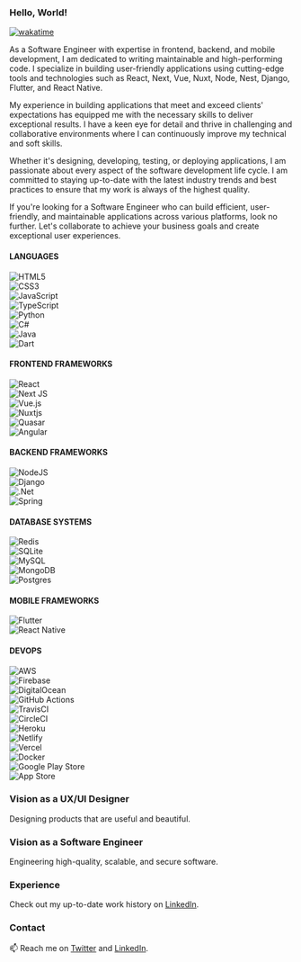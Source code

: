 ### Hello, World!

<!--
**placiderapson/placiderapson** is a ✨ _special_ ✨ repository because its `README.md` (this file) appears on your GitHub profile.

Here are some ideas to get you started:

- 🔭 I’m currently working on ...
- 🌱 I’m currently learning ...
- 👯 I’m looking to collaborate on ...
- 🤔 I’m looking for help with ...
- 💬 Ask me about ...
- 📫 How to reach me: ...
- 😄 Pronouns: ...
- ⚡ Fun fact: ...
-->
[![wakatime](https://wakatime.com/badge/user/4025933c-84c6-4f67-aacc-116e42e05bb9.svg)](https://wakatime.com/@4025933c-84c6-4f67-aacc-116e42e05bb9)

As a Software Engineer with expertise in frontend, backend, and mobile development, I am dedicated to writing maintainable and high-performing code. I specialize in building user-friendly applications using cutting-edge tools and technologies such as React, Next, Vue, Nuxt, Node, Nest, Django, Flutter, and React Native.

My experience in building applications that meet and exceed clients' expectations has equipped me with the necessary skills to deliver exceptional results. I have a keen eye for detail and thrive in challenging and collaborative environments where I can continuously improve my technical and soft skills.

Whether it's designing, developing, testing, or deploying applications, I am passionate about every aspect of the software development life cycle. I am committed to staying up-to-date with the latest industry trends and best practices to ensure that my work is always of the highest quality.

If you're looking for a Software Engineer who can build efficient, user-friendly, and maintainable applications across various platforms, look no further. Let's collaborate to achieve your business goals and create exceptional user experiences.

#### LANGUAGES

![HTML5](https://img.shields.io/badge/html5-%23E34F26.svg?style=for-the-badge&logo=html5&logoColor=white)\
![CSS3](https://img.shields.io/badge/css3-%231572B6.svg?style=for-the-badge&logo=css3&logoColor=white)\
![JavaScript](https://img.shields.io/badge/javascript-%23323330.svg?style=for-the-badge&logo=javascript&logoColor=%23F7DF1E)\
![TypeScript](https://img.shields.io/badge/typescript-%23007ACC.svg?style=for-the-badge&logo=typescript&logoColor=white)\
![Python](https://img.shields.io/badge/python-3670A0?style=for-the-badge&logo=python&logoColor=ffdd54)\
![C#](https://img.shields.io/badge/c%23-%23239120.svg?style=for-the-badge&logo=c-sharp&logoColor=white)\
![Java](https://img.shields.io/badge/java-%23ED8B00.svg?style=for-the-badge&logo=java&logoColor=white)\
![Dart](https://img.shields.io/badge/dart-%230175C2.svg?style=for-the-badge&logo=dart&logoColor=white)

#### FRONTEND FRAMEWORKS

![React](https://img.shields.io/badge/react-%2320232a.svg?style=for-the-badge&logo=react&logoColor=%2361DAFB)\
![Next JS](https://img.shields.io/badge/Next-black?style=for-the-badge&logo=next.js&logoColor=white)\
![Vue.js](https://img.shields.io/badge/vuejs-%2335495e.svg?style=for-the-badge&logo=vuedotjs&logoColor=%234FC08D)\
![Nuxtjs](https://img.shields.io/badge/Nuxt-002E3B?style=for-the-badge&logo=nuxtdotjs&logoColor=#00DC82)\
![Quasar](https://img.shields.io/badge/Quasar-16B7FB?style=for-the-badge&logo=quasar&logoColor=black)\
![Angular](https://img.shields.io/badge/angular-%23DD0031.svg?style=for-the-badge&logo=angular&logoColor=white)

#### BACKEND FRAMEWORKS

![NodeJS](https://img.shields.io/badge/node.js-6DA55F?style=for-the-badge&logo=node.js&logoColor=white)\
![Django](https://img.shields.io/badge/django-%23092E20.svg?style=for-the-badge&logo=django&logoColor=white)\
![.Net](https://img.shields.io/badge/.NET-5C2D91?style=for-the-badge&logo=.net&logoColor=white)\
![Spring](https://img.shields.io/badge/spring-%236DB33F.svg?style=for-the-badge&logo=spring&logoColor=white)

#### DATABASE SYSTEMS

![Redis](https://img.shields.io/badge/redis-%23DD0031.svg?style=for-the-badge&logo=redis&logoColor=white)\
![SQLite](https://img.shields.io/badge/sqlite-%2307405e.svg?style=for-the-badge&logo=sqlite&logoColor=white)\
![MySQL](https://img.shields.io/badge/mysql-%2300f.svg?style=for-the-badge&logo=mysql&logoColor=white)\
![MongoDB](https://img.shields.io/badge/MongoDB-%234ea94b.svg?style=for-the-badge&logo=mongodb&logoColor=white)\
![Postgres](https://img.shields.io/badge/postgres-%23316192.svg?style=for-the-badge&logo=postgresql&logoColor=white)

#### MOBILE FRAMEWORKS

![Flutter](https://img.shields.io/badge/Flutter-%2302569B.svg?style=for-the-badge&logo=Flutter&logoColor=white)\
![React Native](https://img.shields.io/badge/react_native-%2320232a.svg?style=for-the-badge&logo=react&logoColor=%2361DAFB)

#### DEVOPS

![AWS](https://img.shields.io/badge/AWS-%23FF9900.svg?style=for-the-badge&logo=amazon-aws&logoColor=white)\
![Firebase](https://img.shields.io/badge/firebase-%23039BE5.svg?style=for-the-badge&logo=firebase)\
![DigitalOcean](https://img.shields.io/badge/DigitalOcean-%230167ff.svg?style=for-the-badge&logo=digitalOcean&logoColor=white)\
![GitHub Actions](https://img.shields.io/badge/github%20actions-%232671E5.svg?style=for-the-badge&logo=githubactions&logoColor=white)\
![TravisCI](https://img.shields.io/badge/travis%20ci-%232B2F33.svg?style=for-the-badge&logo=travis&logoColor=white)\
![CircleCI](https://img.shields.io/badge/circle%20ci-%23161616.svg?style=for-the-badge&logo=circleci&logoColor=white)\
![Heroku](https://img.shields.io/badge/heroku-%23430098.svg?style=for-the-badge&logo=heroku&logoColor=white)\
![Netlify](https://img.shields.io/badge/netlify-%23000000.svg?style=for-the-badge&logo=netlify&logoColor=#00C7B7)\
![Vercel](https://img.shields.io/badge/vercel-%23000000.svg?style=for-the-badge&logo=vercel&logoColor=white)\
![Docker](https://img.shields.io/badge/docker-%230db7ed.svg?style=for-the-badge&logo=docker&logoColor=white)\
![Google Play Store](https://img.shields.io/badge/Google_Play-414141?style=for-the-badge&logo=google-play&logoColor=white)\
![App Store](https://img.shields.io/badge/App_Store-0D96F6?style=for-the-badge&logo=app-store&logoColor=white)


### Vision as a UX/UI Designer

Designing products that are useful and beautiful.

### Vision as a Software Engineer

Engineering high-quality, scalable, and secure software.

### Experience

Check out my up-to-date work history on [LinkedIn](https://www.linkedin.com/in/placideirandora/).


### Contact

📫 Reach me on [Twitter](https://twitter.com/placideirandora) and [LinkedIn](https://www.linkedin.com/in/placideirandora/).



